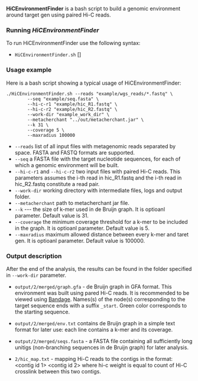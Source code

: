 **HiCEnvironmentFinder** is a bash script to build a genomic environment around target gen using paired Hi-C reads.

### Running ***HiCEnvironmentFinder***

To run HiCEnvironmentFinder use the following syntax:
* `HiCEnvironmentFinder.sh` [<Launch options>]

### Usage example

Here is a bash script showing a typical usage of HiCEnvironmentFinder:

~~~
./HiCEnvironmentFinder.sh --reads "example/wgs_reads/*.fastq" \
		--seq "example/seq.fasta" \
		--hi-c-r1 "example/hic_R1.fastq" \
		--hi-c-r2 "example/hic_R2.fastq" \
		--work-dir "example_work_dir" \
		--metacherchant "../out/metacherchant.jar" \
		--k 31 \
		--coverage 5 \
		--maxradius 100000
~~~


* `--reads` list of all input files with metagenomic reads separated by space. FASTA and FASTQ formats are supported.
* `--seq` a FASTA file with the target nucleotide sequences, for each of which a genomic environment will be built.
* `--hi-c-r1` and `--hi-c-r2` two input files with paired Hi-C reads. This parameters assumes the i-th read in hic_R1.fastq and the i-th read in hic_R2.fastq constitute a read pair.
* `--work-dir` working directory with intermediate files, logs and output folder.
* `--metacherchant` path to metacherchant jar file.
* `--k` --- the size of k-mer used in de Bruijn graph. It is optioanl parameter. Default value is 31.
* `--coverage` the minimum coverage threshold for a k-mer to be included in the graph. It is optioanl parameter. Default value is 5.
* `--maxradius` maximum allowed distance between every k-mer and taret gen. It is optioanl parameter. Default value is 100000.

### Output description

After the end of the analysis, the results can be found in the folder specified in `--work-dir` parameter.

* `output/2/merged/graph.gfa` - de Bruijn graph in GFA format. This environment was built using pared Hi-C reads. It is recommended to be viewed using [Bandage](http://rrwick.github.io/Bandage/). Names(s) of the node(s) corresponding to the target sequence ends with a suffix `_start`. Green color corresponds to the starting sequence. 

* `output/2/merged/env.txt` contains de Bruijn graph in a simple text format for later use: each line contains a k-mer and its coverage.

* `output/2/merged/seqs.fasta` - a FASTA file containing all sufficiently long unitigs (non-branching sequences in de Bruijn graph) for later analysis.

* `2/hic_map.txt` - mapping Hi-C reads to the contigs in the format: <contig id 1> <contig id 2> <hi-c weight> where hi-c weight is equal to count of Hi-C crosslink between this two contigs.
